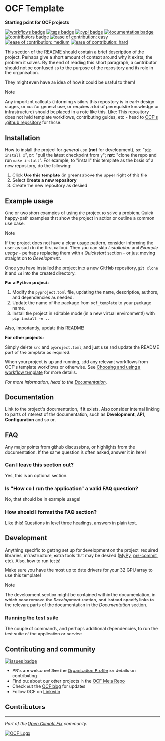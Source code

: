 # OCF Template

**Starting point for OCF projects**
 
[![workflows badge](https://img.shields.io/github/actions/workflow/status/openclimatefix/ocf-template/ci.yml?branch=maine&color=FFD053&label=workflow)](https://github.com/openclimatefix/ocf-template/actions/workflows/ci.yml)
[![tags badge](https://img.shields.io/github/v/tag/openclimatefix/ocf-template?include_prereleases&sort=semver&color=FFAC5F)](https://github.com/openclimatefix/ocf-template/tags)
[![pypi badge](https://img.shields.io/pypi/v/ocf-template?&color=07BCDF)](https://pypi.org/project/ocf-template)
[![documentation badge](https://img.shields.io/badge/docs-latest-086788)](https://openclimatefix.github.io/ocf-template/)
[![contributors badge](https://img.shields.io/github/contributors/openclimatefix/ocf-template?color=FFFFFF)](https://github.com/openclimatefix/ocf-template/graphs/contributors)
[![ease of contribution: easy](https://img.shields.io/badge/ease%20of%20contribution:%20easy-32bd50)](https://github.com/openclimatefix#how-easy-is-it-to-get-involved) 
[![ease of contribution: medium](https://img.shields.io/badge/ease%20of%20contribution:%20medium-f4900c)](https://github.com/openclimatefix#how-easy-is-it-to-get-involved)
[![ease of contribution: hard](https://img.shields.io/badge/ease%20of%20contribution:%20hard-bb2629)](https://github.com/openclimatefix#how-easy-is-it-to-get-involved)

This section of the README should contain a brief description of the project.
Perhaps give a short amount of context around why it exists; the problem it solves.
By the end of reading this short paragraph, a contributor should not be confused
as to the purpose of the repository and its role in the organisation.

They might even have an idea of how it could be useful to them!

> [!Note]
> Any important callouts (informing visitors this repository is in early
> design stages, or not for general use, or requires a lot of prerequisite
> knowledge or infrastructure) should be placed in a note like this.
> Like: This repository does not hold template workflows, contributing
> guides, etc - head to
> [OCF's .github repository](https://github.com/openclimatefix/.github)
> for those.


## Installation

How to install the project for *general use* (**not** for development), so:
"`pip install x`", or: "pull the latest checkpoint from `y`";
**not**: "clone the repo and run `make install`".
For example, to "install" this template as the basis of a new repository,
do the following:

1. Click **Use this template** (in green) above the upper right of this file
2. Select **Create a new repository**
3. Create the new repository as desired


## Example usage

One or two short examples of using the project to solve a problem.
Quick happy-path examples that show the project in action or outline a
common use case.

> [!Note]
> If the project does not have a clear usage pattern, consider informing the
> user as such in the first callout. Then you can skip *Installation* and
> *Example usage* - perhaps replacing them with a *Quickstart* section -
> or just moving straight on to *Development*.

Once you have installed the project into a new GitHub repository,
`git clone` it and `cd` into the created directory.

**For a Python project:**

1. Modify the `pyproject.toml` file, updating the name, description, authors,
and dependencies as needed.
2. Update the name of the package from `ocf_template` to your package name.
3. Install the project in editable mode (in a new virtual environment!)
with `pip install -e .`.

Also, importantly, update this README!

**For other projects:**

Simply delete `src` and `pyproject.toml`, and just use and update the README
part of the template as required.


When your project is up and running, add any relevant workflows from OCF's
template workflows or otherwise. See
[Choosing and using a workflow template](https://docs.github.com/en/actions/writing-workflows/using-workflow-templates#choosing-and-using-a-workflow-template)
for more details.

*For more information, head to the [Documentation](#documentation).*


## Documentation

Link to the project's documentation, if it exists. Also consider internal
linking to parts of interest of the documentation, such as **Development**,
**API**, **Configuration** and so on.


## FAQ

Any major points from github discussions, or highlights from the documentation.
If the same question is often asked, answer it in here!

### Can I leave this section out?

Yes, this is an optional section.

### Is "How do I run the application" a valid FAQ question?

No, that should be in example usage!

### How should I format the FAQ section?

Like this! Questions in level three headings, answers in plain text.


## Development

Anything specific to getting set up for development on the project: required libraries,
infrastructure, extra tools that may be desired ([MyPy](https://mypy.readthedocs.io/en/stable/),
[pre-commit](https://pre-commit.com/), etc). Also, how to run tests!

Make sure you have the most up to date drivers for your 32 GPU array to use this template! 

> [!Note]
> The development section might be contained within the documentation, in which case
> remove the *Development* section, and instead specify links to the relevant parts
> of the documentation in the *Documentation* section.

### Running the test suite

The couple of commands, and perhaps additional dependencies, to run the test suite of
the application or service. 
 

## Contributing and community

[![issues badge](https://img.shields.io/github/issues/openclimatefix/ocf-template?color=FFAC5F)](https://github.com/openclimatefix/ocf-template/issues?q=is%3Aissue+is%3Aopen+sort%3Aupdated-desc)

- PR's are welcome! See the [Organisation Profile](https://github.com/openclimatefix) for details on contributing
- Find out about our other projects in the [OCF Meta Repo](https://github.com/openclimatefix/ocf-meta-repo)
- Check out the [OCF blog](https://openclimatefix.org/blog) for updates
- Follow OCF on [LinkedIn](https://uk.linkedin.com/company/open-climate-fix)


## Contributors

<!-- ALL-CONTRIBUTORS-LIST:START - Do not remove or modify this section -->
<!-- prettier-ignore-start -->
<!-- markdownlint-disable -->

<!-- markdownlint-restore -->
<!-- prettier-ignore-end -->

<!-- ALL-CONTRIBUTORS-LIST:END -->

---

*Part of the [Open Climate Fix](https://github.com/orgs/openclimatefix/people) community.*

[![OCF Logo](https://cdn.prod.website-files.com/62d92550f6774db58d441cca/6324a2038936ecda71599a8b_OCF_Logo_black_trans.png)](https://openclimatefix.org)
